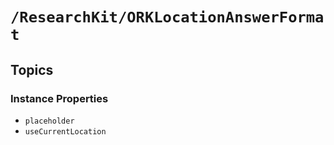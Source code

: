 # ``/ResearchKit/ORKLocationAnswerFormat``

<!-- The content below this line is auto-generated and is redundant. You should either incorporate it into your content above this line or delete it. -->

## Topics

### Instance Properties

- ``placeholder``
- ``useCurrentLocation``